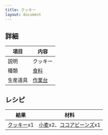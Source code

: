 ```yaml
---
title: クッキー
layout: document
---
```

## 詳細

|項目|内容|
|---|---|
|説明|クッキー|
|種類|[食料](食料)|
|生産道具|[作業台](作業台)|

## レシピ

|結果|材料|
|---|---|
|[クッキー](クッキー)x1|[小麦](小麦)x2、[ココアビーンズ](ココアビーンズ)x1|
